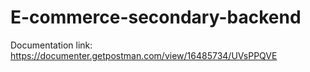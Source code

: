 # E-commerce-secondary-backend

Documentation link: https://documenter.getpostman.com/view/16485734/UVsPPQVE
